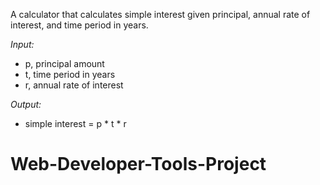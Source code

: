 A calculator that calculates simple interest given principal, annual rate of interest, and time period in years.

*Input:*
- p, principal amount
- t, time period in years
- r, annual rate of interest

*Output:*
- simple interest = p * t * r

# Web-Developer-Tools-Project
